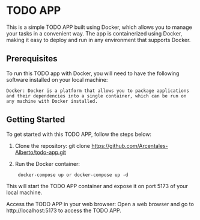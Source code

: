 # TODO APP

This is a simple TODO APP built using Docker, which allows you to manage your tasks in a convenient way. The app is containerized using Docker, making it easy to deploy and run in any environment that supports Docker.

## Prerequisites

To run this TODO app with Docker, you will need to have the following software installed on your local machine:

    Docker: Docker is a platform that allows you to package applications and their dependencies into a single container, which can be run on any machine with Docker installed.

## Getting Started

To get started with this TODO APP, follow the steps below:

1. Clone the repository:
        git clone https://github.com/Arcentales-Alberto/todo-app.git

2. Run the Docker container:
 
        docker-compose up or docker-compose up -d

This will start the TODO APP container and expose it on port 5173 of your local machine.

Access the TODO APP in your web browser:
    Open a web browser and go to http://localhost:5173 to access the TODO APP.